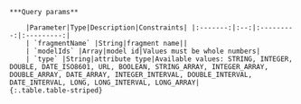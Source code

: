     ***Query params**

        |Parameter|Type|Description|Constraints| |:-------:|:--:|:---------:|:---------:|
        | `fragmentName` |String|fragment name||
        | `modelIds` |Array|model id|Values must be whole numbers|
        | `type` |String|attribute type|Available values: STRING, INTEGER, DOUBLE, DATE_ISO8601, URL, BOOLEAN, STRING_ARRAY, INTEGER_ARRAY, DOUBLE_ARRAY, DATE_ARRAY, INTEGER_INTERVAL, DOUBLE_INTERVAL, DATE_INTERVAL, LONG, LONG_INTERVAL, LONG_ARRAY|
    {:.table.table-striped}
